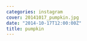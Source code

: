 ```yaml
---
categories: instagram
cover: 20141017_pumpkin.jpg
date: "2014-10-17T12:00:00Z"
title: pumpkin
---
```

